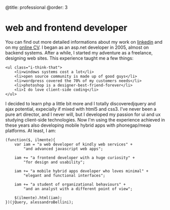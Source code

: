 @title: professional
@order: 3

# web and frontend developer

You can find out more detailed informations about my work on [linkedin](http://www.linkedin.com/in/ilmente) and on my [online CV](http://cv.ilmente.it).
I began as an asp.net developer in 2005, almost on backend systems. After a while, I started my adventure as a freelance, designing web sites. This experience taught me a few things:

	<ul class="i-think-that">
		<li>windows systems cost a lot</li>
		<li>open source community is made up of good guys</li>
		<li>wordpress covered the 70% of my customers needs</li>
		<li>photoshop is a designer-best-friend-forever</li>
		<li>I do love client-side coding</li>
	</ul>

I decided to learn php a little bit more and I totally discoveredjquery and ajax potential, expecially if mixed with html5 and css3. I've never been a pure art director, and I never will, but I developed my passion for ui and ux studying client-side technologies.
Now I'm using the experience achieved in these years also developing mobile hybrid apps with phonegap/meap platforms. At least, I am:

	(function($, ilmente){
		var iam = "a web developer of kindly web services" +
			"and advanced javascript web apps";
			
		iam += "a frontend developer with a huge curiosity" +
			"for design and usability";
			
		iam += "a mobile hybrid apps developer who loves minimal" +
			"elegant and functional interfaces";
			
		iam += "a student of organizational behaviours" +
			"and an analyst with a different point of view";
		
		$(ilmente).html(iam);
	})(jQuery, alessandroBellini);
	
	


